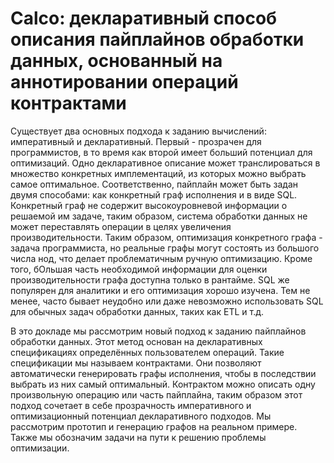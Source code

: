 # Calco: декларативный способ описания пайплайнов обработки данных, основанный на аннотировании операций контрактами

Существует два основных подхода к заданию вычислений: императивный и декларативный.
Первый - прозрачен для программистов, в то время как второй имеет больший потенциал для оптимизаций.
Одно декларативное описание может транслироваться в множество конкретных имплементаций, из которых можно выбрать самое оптимальное.
Соответственно, пайплайн может быть задан двумя способами: как конкретный граф исполнения и в виде SQL.
Конкретный граф не содержит высокоуровневой информации о решаемой им задаче, таким образом, система обработки данных не может переставлять операции в целях увеличения производительности.
Таким образом, оптимизация конкретного графа - задача программиста, но реальные графы могут состоять из большого числа нод, что делает проблематичным ручную оптимизацию.
Кроме того, бОльшая часть необходимой информации для оценки производительности графа доступна только в рантайме.
SQL же популярен для аналитики и его оптимизация хорошо изучена.
Тем не менее, часто бывает неудобно или даже невозможно использовать SQL для обычных задач обработки данных, таких как ETL и т.д.

В это докладе мы рассмотрим новый подход к заданию пайплайнов обработки данных.
Этот метод основан на декларативных спецификациях определённых пользователем операций.
Такие спецификации мы называем контрактами.
Они позволяют автоматически генерировать графы исполнения, чтобы в последствии выбрать из них самый оптимальный.
Контрактом можно описать одну произвольную операцию или часть пайплайна, таким образом этот подход сочетает в себе прозрачность императивного и оптимизационный потенциал декларативного подходов.
Мы рассмотрим прототип и генерацию графов на реальном примере.
Также мы обозначим задачи на пути к решению проблемы оптимизации.
